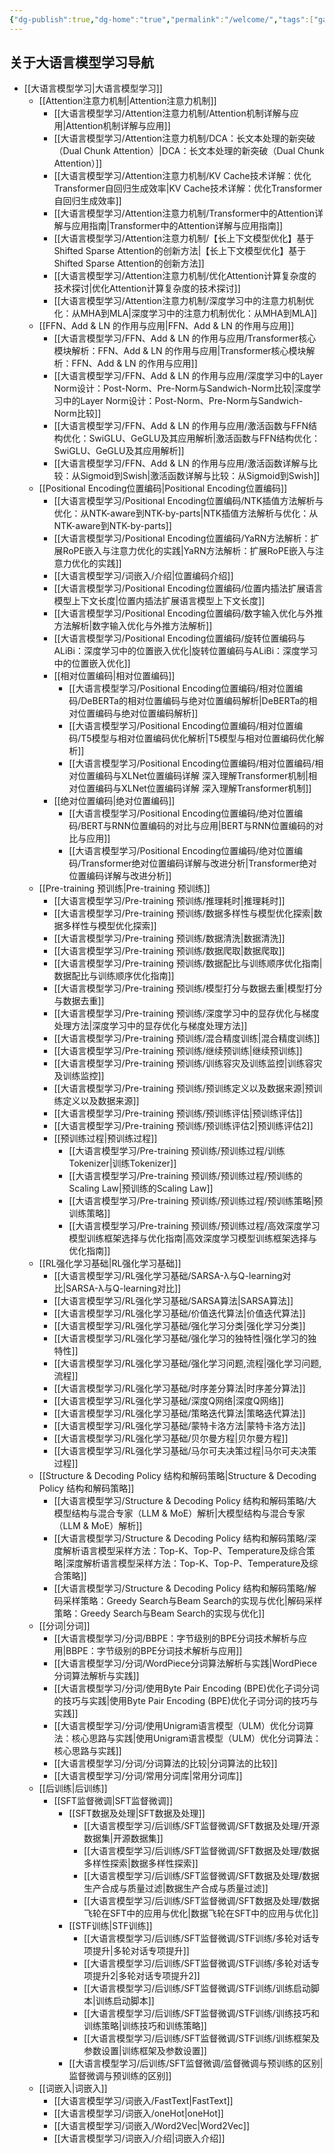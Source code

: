 ```yaml
---
{"dg-publish":true,"dg-home":"true","permalink":"/welcome/","tags":["gardenEntry"],"dgPassFrontmatter":true,"noteIcon":"","created":"2024-12-24T13:56:28.000+08:00","updated":"2025-04-13T13:06:02.000+08:00"}
---
```




## **关于大语言模型学习导航**
- [[大语言模型学习\|大语言模型学习]]
  - [[Attention注意力机制\|Attention注意力机制]]
    - [[大语言模型学习/Attention注意力机制/Attention机制详解与应用\|Attention机制详解与应用]]
    - [[大语言模型学习/Attention注意力机制/DCA：长文本处理的新突破（Dual Chunk Attention）\|DCA：长文本处理的新突破（Dual Chunk Attention）]]
    - [[大语言模型学习/Attention注意力机制/KV Cache技术详解：优化Transformer自回归生成效率\|KV Cache技术详解：优化Transformer自回归生成效率]]
    - [[大语言模型学习/Attention注意力机制/Transformer中的Attention详解与应用指南\|Transformer中的Attention详解与应用指南]]
    - [[大语言模型学习/Attention注意力机制/【长上下文模型优化】基于Shifted Sparse Attention的创新方法\|【长上下文模型优化】基于Shifted Sparse Attention的创新方法]]
    - [[大语言模型学习/Attention注意力机制/优化Attention计算复杂度的技术探讨\|优化Attention计算复杂度的技术探讨]]
    - [[大语言模型学习/Attention注意力机制/深度学习中的注意力机制优化：从MHA到MLA\|深度学习中的注意力机制优化：从MHA到MLA]]
  - [[FFN、Add & LN 的作用与应用\|FFN、Add & LN 的作用与应用]]
    - [[大语言模型学习/FFN、Add & LN 的作用与应用/Transformer核心模块解析：FFN、Add & LN 的作用与应用\|Transformer核心模块解析：FFN、Add & LN 的作用与应用]]
    - [[大语言模型学习/FFN、Add & LN 的作用与应用/深度学习中的Layer Norm设计：Post-Norm、Pre-Norm与Sandwich-Norm比较\|深度学习中的Layer Norm设计：Post-Norm、Pre-Norm与Sandwich-Norm比较]]
    - [[大语言模型学习/FFN、Add & LN 的作用与应用/激活函数与FFN结构优化：SwiGLU、GeGLU及其应用解析\|激活函数与FFN结构优化：SwiGLU、GeGLU及其应用解析]]
    - [[大语言模型学习/FFN、Add & LN 的作用与应用/激活函数详解与比较：从Sigmoid到Swish\|激活函数详解与比较：从Sigmoid到Swish]]
  - [[Positional Encoding位置编码\|Positional Encoding位置编码]]
    - [[大语言模型学习/Positional Encoding位置编码/NTK插值方法解析与优化：从NTK-aware到NTK-by-parts\|NTK插值方法解析与优化：从NTK-aware到NTK-by-parts]]
    - [[大语言模型学习/Positional Encoding位置编码/YaRN方法解析：扩展RoPE嵌入与注意力优化的实践\|YaRN方法解析：扩展RoPE嵌入与注意力优化的实践]]
    - [[大语言模型学习/词嵌入/介绍\|位置编码介绍]]
    - [[大语言模型学习/Positional Encoding位置编码/位置内插法扩展语言模型上下文长度\|位置内插法扩展语言模型上下文长度]]
    - [[大语言模型学习/Positional Encoding位置编码/数字输入优化与外推方法解析\|数字输入优化与外推方法解析]]
    - [[大语言模型学习/Positional Encoding位置编码/旋转位置编码与ALiBi：深度学习中的位置嵌入优化\|旋转位置编码与ALiBi：深度学习中的位置嵌入优化]]
    - [[相对位置编码\|相对位置编码]]
      - [[大语言模型学习/Positional Encoding位置编码/相对位置编码/DeBERTa的相对位置编码与绝对位置编码解析\|DeBERTa的相对位置编码与绝对位置编码解析]]
      - [[大语言模型学习/Positional Encoding位置编码/相对位置编码/T5模型与相对位置编码优化解析\|T5模型与相对位置编码优化解析]]
      - [[大语言模型学习/Positional Encoding位置编码/相对位置编码/相对位置编码与XLNet位置编码详解 深入理解Transformer机制\|相对位置编码与XLNet位置编码详解 深入理解Transformer机制]]
    - [[绝对位置编码\|绝对位置编码]]
      - [[大语言模型学习/Positional Encoding位置编码/绝对位置编码/BERT与RNN位置编码的对比与应用\|BERT与RNN位置编码的对比与应用]]
      - [[大语言模型学习/Positional Encoding位置编码/绝对位置编码/Transformer绝对位置编码详解与改进分析\|Transformer绝对位置编码详解与改进分析]]
  - [[Pre-training 预训练\|Pre-training 预训练]]
    - [[大语言模型学习/Pre-training 预训练/推理耗时\|推理耗时]]
    - [[大语言模型学习/Pre-training 预训练/数据多样性与模型优化探索\|数据多样性与模型优化探索]]
    - [[大语言模型学习/Pre-training 预训练/数据清洗\|数据清洗]]
    - [[大语言模型学习/Pre-training 预训练/数据爬取\|数据爬取]]
    - [[大语言模型学习/Pre-training 预训练/数据配比与训练顺序优化指南\|数据配比与训练顺序优化指南]]
    - [[大语言模型学习/Pre-training 预训练/模型打分与数据去重\|模型打分与数据去重]]
    - [[大语言模型学习/Pre-training 预训练/深度学习中的显存优化与梯度处理方法\|深度学习中的显存优化与梯度处理方法]]
    - [[大语言模型学习/Pre-training 预训练/混合精度训练\|混合精度训练]]
    - [[大语言模型学习/Pre-training 预训练/继续预训练\|继续预训练]]
    - [[大语言模型学习/Pre-training 预训练/训练容灾及训练监控\|训练容灾及训练监控]]
    - [[大语言模型学习/Pre-training 预训练/预训练定义以及数据来源\|预训练定义以及数据来源]]
    - [[大语言模型学习/Pre-training 预训练/预训练评估\|预训练评估]]
    - [[大语言模型学习/Pre-training 预训练/预训练评估2\|预训练评估2]]
    - [[预训练过程\|预训练过程]]
      - [[大语言模型学习/Pre-training 预训练/预训练过程/训练Tokenizer\|训练Tokenizer]]
      - [[大语言模型学习/Pre-training 预训练/预训练过程/预训练的Scaling Law\|预训练的Scaling Law]]
      - [[大语言模型学习/Pre-training 预训练/预训练过程/预训练策略\|预训练策略]]
      - [[大语言模型学习/Pre-training 预训练/预训练过程/高效深度学习模型训练框架选择与优化指南\|高效深度学习模型训练框架选择与优化指南]]
  - [[RL强化学习基础\|RL强化学习基础]]
    - [[大语言模型学习/RL强化学习基础/SARSA-λ与Q-learning对比\|SARSA-λ与Q-learning对比]]
    - [[大语言模型学习/RL强化学习基础/SARSA算法\|SARSA算法]]
    - [[大语言模型学习/RL强化学习基础/价值迭代算法\|价值迭代算法]]
    - [[大语言模型学习/RL强化学习基础/强化学习分类\|强化学习分类]]
    - [[大语言模型学习/RL强化学习基础/强化学习的独特性\|强化学习的独特性]]
    - [[大语言模型学习/RL强化学习基础/强化学习问题,流程\|强化学习问题,流程]]
    - [[大语言模型学习/RL强化学习基础/时序差分算法\|时序差分算法]]
    - [[大语言模型学习/RL强化学习基础/深度Q网络\|深度Q网络]]
    - [[大语言模型学习/RL强化学习基础/策略迭代算法\|策略迭代算法]]
    - [[大语言模型学习/RL强化学习基础/蒙特卡洛方法\|蒙特卡洛方法]]
    - [[大语言模型学习/RL强化学习基础/贝尔曼方程\|贝尔曼方程]]
    - [[大语言模型学习/RL强化学习基础/马尔可夫决策过程\|马尔可夫决策过程]]
  - [[Structure & Decoding Policy 结构和解码策略\|Structure & Decoding Policy 结构和解码策略]]
    - [[大语言模型学习/Structure & Decoding Policy 结构和解码策略/大模型结构与混合专家（LLM & MoE）解析\|大模型结构与混合专家（LLM & MoE）解析]]
    - [[大语言模型学习/Structure & Decoding Policy 结构和解码策略/深度解析语言模型采样方法：Top-K、Top-P、Temperature及综合策略\|深度解析语言模型采样方法：Top-K、Top-P、Temperature及综合策略]]
    - [[大语言模型学习/Structure & Decoding Policy 结构和解码策略/解码采样策略：Greedy Search与Beam Search的实现与优化\|解码采样策略：Greedy Search与Beam Search的实现与优化]]
  - [[分词\|分词]]
    - [[大语言模型学习/分词/BBPE：字节级别的BPE分词技术解析与应用\|BBPE：字节级别的BPE分词技术解析与应用]]
    - [[大语言模型学习/分词/WordPiece分词算法解析与实践\|WordPiece分词算法解析与实践]]
    - [[大语言模型学习/分词/使用Byte Pair Encoding (BPE)优化子词分词的技巧与实践\|使用Byte Pair Encoding (BPE)优化子词分词的技巧与实践]]
    - [[大语言模型学习/分词/使用Unigram语言模型（ULM）优化分词算法：核心思路与实践\|使用Unigram语言模型（ULM）优化分词算法：核心思路与实践]]
    - [[大语言模型学习/分词/分词算法的比较\|分词算法的比较]]
    - [[大语言模型学习/分词/常用分词库\|常用分词库]]
  - [[后训练\|后训练]]
    - [[SFT监督微调\|SFT监督微调]]
      - [[SFT数据及处理\|SFT数据及处理]]
        - [[大语言模型学习/后训练/SFT监督微调/SFT数据及处理/开源数据集\|开源数据集]]
        - [[大语言模型学习/后训练/SFT监督微调/SFT数据及处理/数据多样性探索\|数据多样性探索]]
        - [[大语言模型学习/后训练/SFT监督微调/SFT数据及处理/数据生产合成与质量过滤\|数据生产合成与质量过滤]]
        - [[大语言模型学习/后训练/SFT监督微调/SFT数据及处理/数据飞轮在SFT中的应用与优化\|数据飞轮在SFT中的应用与优化]]
      - [[STF训练\|STF训练]]
        - [[大语言模型学习/后训练/SFT监督微调/STF训练/多轮对话专项提升\|多轮对话专项提升]]
        - [[大语言模型学习/后训练/SFT监督微调/STF训练/多轮对话专项提升2\|多轮对话专项提升2]]
        - [[大语言模型学习/后训练/SFT监督微调/STF训练/训练启动脚本\|训练启动脚本]]
        - [[大语言模型学习/后训练/SFT监督微调/STF训练/训练技巧和训练策略\|训练技巧和训练策略]]
        - [[大语言模型学习/后训练/SFT监督微调/STF训练/训练框架及参数设置\|训练框架及参数设置]]
      - [[大语言模型学习/后训练/SFT监督微调/监督微调与预训练的区别\|监督微调与预训练的区别]]
  - [[词嵌入\|词嵌入]]
    - [[大语言模型学习/词嵌入/FastText\|FastText]]
    - [[大语言模型学习/词嵌入/oneHot\|oneHot]]
    - [[大语言模型学习/词嵌入/Word2Vec\|Word2Vec]]
    - [[大语言模型学习/词嵌入/介绍\|词嵌入介绍]]
